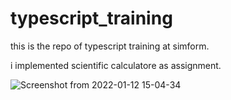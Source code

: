 # typescript_training
this is the repo of typescript training at simform.

i implemented scientific calculatore as assignment.


![Screenshot from 2022-01-12 15-04-34](https://user-images.githubusercontent.com/68768212/149108311-0d153caf-d0c0-49f2-b75d-7f0f08733027.png)
